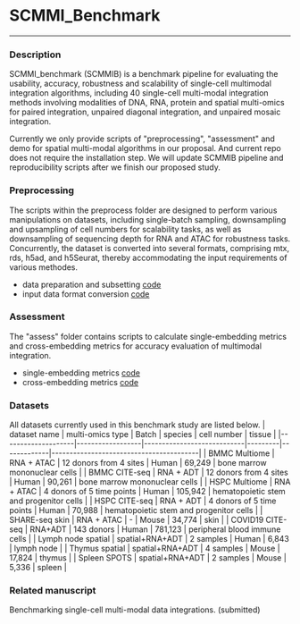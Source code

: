 # SCMMI_Benchmark

---------------------------

### Description

SCMMI_benchmark (SCMMIB) is a benchmark pipeline for evaluating the usability, accuracy, robustness and scalability of single-cell multimodal integration algorithms, including 40 single-cell multi-modal integration methods involving modalities of DNA, RNA, protein and spatial multi-omics for paired integration, unpaired diagonal integration, and unpaired mosaic integration.

Currently we only provide scripts of "preprocessing", "assessment" and demo for spatial multi-modal algorithms in our proposal. And current repo does not require the installation step. We will update SCMMIB pipeline and reproducibility scripts after we finish our proposed study. 

### Preprocessing

The scripts within the preprocess folder are designed to perform various manipulations on datasets, including single-batch sampling, downsampling and upsampling of cell numbers for scalability tasks, as well as downsampling of sequencing depth for RNA and ATAC for robustness tasks. Concurrently, the dataset is converted into several formats, comprising mtx, rds, h5ad, and h5Seurat, thereby accommodating the input requirements of various methodes. <br>
- data preparation and subsetting [code](scripts/preprocess/subset_data.R)
- input data format conversion [code](scripts/preprocess/format_convert.py)

### Assessment

The "assess" folder contains scripts to calculate single-embedding metrics and cross-embedding metrics for accuracy evaluation of multimodal integration.<br>

- single-embedding metrics [code](scripts/assess/single_embedding_metrics_benchmark.py)
- cross-embedding metrics [code](scripts/assess/cross_embedding_metrics_benchmark.py)

### Datasets
All datasets currently used in this benchmark study are listed below.
| dataset name       | multi-omics type | Batch                      | species | cell number | tissue                                  |
|--------------------|------------------|----------------------------|---------|-------------|-----------------------------------------|
| BMMC Multiome      | RNA + ATAC       | 12 donors from 4 sites     | Human   | 69,249      | bone marrow mononuclear cells           |
| BMMC CITE-seq      | RNA + ADT        | 12 donors from 4  sites    | Human   | 90,261      | bone marrow mononuclear cells           |
| HSPC Multiome      | RNA + ATAC       | 4 donors  of 5 time points | Human   | 105,942     | hematopoietic stem and progenitor cells |
| HSPC CITE-seq      | RNA + ADT        | 4 donors of 5 time points  | Human   | 70,988      | hematopoietic stem and progenitor cells |
| SHARE-seq skin     | RNA + ATAC       | -                          | Mouse   | 34,774      | skin                                    |
| COVID19 CITE-seq   | RNA+ADT          | 143 donors                 | Human   | 781,123     | peripheral blood immune cells           |
| Lymph node spatial | spatial+RNA+ADT  | 2 samples                  | Human   | 6,843       | lymph node                              |
| Thymus spatial     | spatial+RNA+ADT  | 4 samples                  | Mouse   | 17,824      | thymus                                  |
| Spleen SPOTS       | spatial+RNA+ADT  | 2 samples                  | Mouse   | 5,336       | spleen                                  |
<br>

### Related manuscript
Benchmarking single-cell multi-modal data integrations. (submitted)
